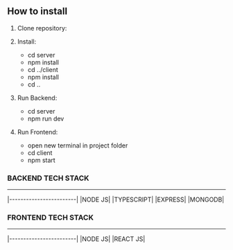 ## How to install

1. Clone repository:

2. Install:


    - cd server
    - npm install
    - cd ../client
    - npm install
    - cd ..

3. Run Backend:


    - cd server
    - npm run dev

4. Run Frontend:


    - open new terminal in project folder
    - cd client
    - npm start

### BACKEND TECH STACK

---

|------------------------|
|NODE JS|
|TYPESCRIPT|
|EXPRESS|
|MONGODB|

### FRONTEND TECH STACK

---

|------------------------|
|NODE JS|
|REACT JS|
